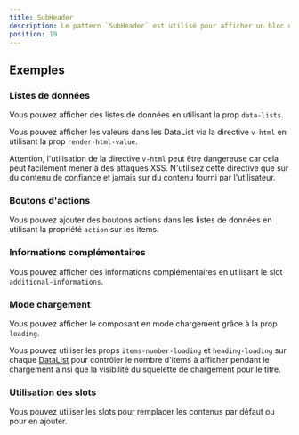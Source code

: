 ```yaml
---
title: SubHeader
description: Le pattern `SubHeader` est utilisé pour afficher un bloc d'informations sous l'en-tête principale.
position: 19
---
```


<doc-tabs light>

<doc-tab-item label="Utilisation">

## Exemples

### Listes de données

Vous pouvez afficher des listes de données en utilisant la prop `data-lists`.

<doc-alert type="info">

Vous pouvez afficher les valeurs dans les DataList via la directive `v-html` en utilisant la prop `render-html-value`.

</doc-alert>

<doc-alert type="warning">

Attention, l'utilisation de la directive `v-html` peut être dangereuse car cela peut facilement mener à des attaques XSS. N'utilisez cette directive que sur du contenu de confiance et jamais sur du contenu fourni par l'utilisateur.

</doc-alert>

<doc-example file="sub-header/sub-header-data-lists"></doc-example>

### Boutons d'actions

Vous pouvez ajouter des boutons actions dans les listes de données en utilisant la propriété `action` sur les items.

<doc-example file="sub-header/sub-header-action"></doc-example>

### Informations complémentaires

Vous pouvez afficher des informations complémentaires en utilisant le slot `additional-informations`.

<doc-example file="sub-header/sub-header-additional-infos"></doc-example>

### Mode chargement

Vous pouvez afficher le composant en mode chargement grâce à la prop `loading`.

<doc-alert type="info">

Vous pouvez utiliser les props `items-number-loading` et `heading-loading` sur chaque [DataList](../data-list/README.md) pour contrôler le nombre d'items à afficher pendant le chargement ainsi que la visibilité du squelette de chargement pour le titre.

</doc-alert>

<doc-example file="sub-header/sub-header-loading"></doc-example>

</doc-tab-item>

<doc-tab-item label="API">
<doc-api name="sub-header"></doc-api>
</doc-tab-item>

<doc-tab-item label="Personnalisation">

### Utilisation des slots

Vous pouvez utiliser les slots pour remplacer les contenus par défaut ou pour en ajouter.

<doc-example file="sub-header/sub-header-slots"></doc-example>

</doc-tab-item>

</doc-tabs>
